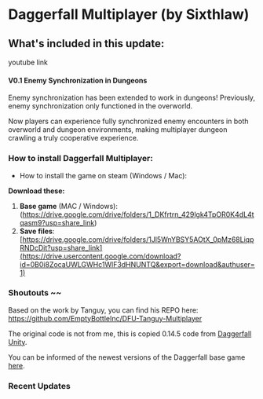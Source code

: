 # Daggerfall Multiplayer (by Sixthlaw)

##  What's included in this update: 
youtube link

#### V0.1 Enemy Synchronization in Dungeons
Enemy synchronization has been extended to work in dungeons! Previously, enemy synchronization only functioned in the overworld. 

Now players can experience fully synchronized enemy encounters in both overworld and dungeon environments, making multiplayer dungeon crawling a truly cooperative experience.

### How to install Daggerfall Multiplayer:
- How to install the game on steam (Windows / Mac): 

**Download these:**
1. **Base game** (MAC / Windows): (https://drive.google.com/drive/folders/1_DKfrtrn_429lgk4TpOR0K4dL4tqasm9?usp=share_link)
2. **Save files**: [https://drive.google.com/drive/folders/1Jl5WnYBSY5AOtX_0pMz68LiqpRNDcDit?usp=share_link](https://drive.usercontent.google.com/download?id=0B0i8ZocaUWLGWHc1WlF3dHNUNTQ&export=download&authuser=1)


### Shoutouts ~~

Based on the work by Tanguy, you can find his REPO here: https://github.com/EmptyBottleInc/DFU-Tanguy-Multiplayer

The original code is not from me, this is copied 0.14.5 code from [Daggerfall Unity](https://github.com/Interkarma/daggerfall-unity).

You can be informed of the newest versions of the Daggerfall base game [here](https://www.dfworkshop.net/).

### Recent Updates


